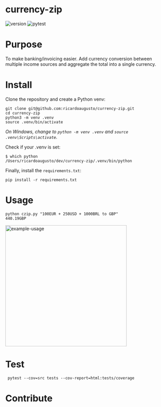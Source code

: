# currency-zip

![version](https://img.shields.io/badge/version-v0.1.0-white) ![pytest](https://img.shields.io/badge/coverage-100%25-green)

# Purpose

To make banking/invoicing easier. Add currency conversion between multiple income sources and aggregate the total into a single currency.

# Install

Clone the repository and create a Python venv:

```shell
git clone git@github.com:ricardoaugusto/currency-zip.git
cd currency-zip
python3 -m venv .venv
source .venv/bin/activate
```

_On Windows, change to `python -m venv .venv` and `source .venv\Scripts\activate`._

Check if your .venv is set:

```shell
$ which python
/Users/ricardoaugusto/dev/currency-zip/.venv/bin/python
```

Finally, install the `requirements.txt`:

```shell
pip install -r requirements.txt
```

# Usage

```shell
python czip.py "100EUR + 250USD + 1000BRL to GBP"
440.19GBP
```

<img width="377" alt="example-usage" src="https://github.com/ricardoaugusto/currency-zip/assets/7663281/b19b2955-3013-4b22-b0a0-076dbdaca2e0">

# Test

```shell
 pytest --cov=src tests --cov-report=html:tests/coverage
```

# Contribute
